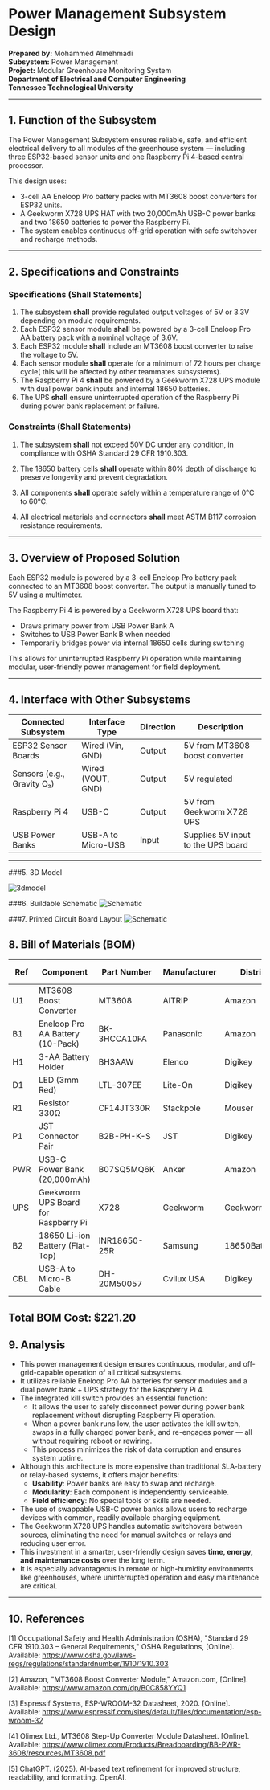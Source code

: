# Power Management Subsystem Design

**Prepared by:** Mohammed Almehmadi  
**Subsystem:** Power Management  
**Project:** Modular Greenhouse Monitoring System  
**Department of Electrical and Computer Engineering**  
**Tennessee Technological University**

---

## 1. Function of the Subsystem

The Power Management Subsystem ensures reliable, safe, and efficient electrical delivery to all modules of the greenhouse system — including three ESP32-based sensor units and one Raspberry Pi 4-based central processor.

This design uses:
- 3-cell AA Eneloop Pro battery packs with MT3608 boost converters for ESP32 units.
- A Geekworm X728 UPS HAT with two 20,000mAh USB-C power banks and two 18650 batteries to power the Raspberry Pi.
- The system enables continuous off-grid operation with safe switchover and recharge methods.

---

## 2. Specifications and Constraints

### Specifications (Shall Statements)

1. The subsystem **shall** provide regulated output voltages of 5V or 3.3V depending on module requirements.  
2. Each ESP32 sensor module **shall** be powered by a 3-cell Eneloop Pro AA battery pack with a nominal voltage of 3.6V.  
3. Each ESP32 module **shall** include an MT3608 boost converter to raise the voltage to 5V.  
4. Each sensor module **shall** operate for a minimum of 72 hours per charge cycle( this will be affected by other teammates subsystems).  
5. The Raspberry Pi 4 **shall** be powered by a Geekworm X728 UPS module with dual power bank inputs and internal 18650 batteries.  
6. The UPS **shall** ensure uninterrupted operation of the Raspberry Pi during power bank replacement or failure.

### Constraints (Shall Statements)

1. The subsystem **shall** not exceed 50V DC under any condition, in compliance with OSHA Standard 29 CFR 1910.303.  

2. The 18650 battery cells **shall** operate within 80% depth of discharge to preserve longevity and prevent degradation.  

3. All components **shall** operate safely within a temperature range of 0°C to 60°C.  

4. All electrical materials and connectors **shall** meet ASTM B117 corrosion resistance requirements.  


---

## 3. Overview of Proposed Solution

Each ESP32 module is powered by a 3-cell Eneloop Pro battery pack connected to an MT3608 boost converter. The output is manually tuned to 5V using a multimeter.

The Raspberry Pi 4 is powered by a Geekworm X728 UPS board that:
- Draws primary power from USB Power Bank A
- Switches to USB Power Bank B when needed
- Temporarily bridges power via internal 18650 cells during switching

This allows for uninterrupted Raspberry Pi operation while maintaining modular, user-friendly power management for field deployment.

---

## 4. Interface with Other Subsystems

| Connected Subsystem       | Interface Type     | Direction | Description                                     |
|---------------------------|--------------------|-----------|-------------------------------------------------|
| ESP32 Sensor Boards       | Wired (Vin, GND)   | Output    | 5V from MT3608 boost converter                  |
| Sensors (e.g., Gravity O₂)| Wired (VOUT, GND)  | Output    | 5V regulated                                    |
| Raspberry Pi 4            | USB-C              | Output    | 5V from Geekworm X728 UPS                       |
| USB Power Banks           | USB-A to Micro-USB | Input     | Supplies 5V input to the UPS board              |

---

###5. 3D Model

![3dmodel](3D_Model.png)

###6. Buildable Schematic
![Schematic](Buildable_circuit.png)

###7. Printed Circuit Board Layout
![Schematic](Printed_Circuit_Board_Layot.png)

## 8. Bill of Materials (BOM)

| Ref  | Component                          | Part Number      | Manufacturer    | Distributor         | Qty | Unit Price | Total     | URL                                                                 |
|------|------------------------------------|------------------|-----------------|----------------------|-----|-------------|-----------|----------------------------------------------------------------------|
| U1   | MT3608 Boost Converter             | MT3608           | AITRIP          | Amazon               | 3   | $1.20       | $3.60     | [Link](https://www.amazon.com/dp/B0C858YYQ1)                         |
| B1   | Eneloop Pro AA Battery (10-Pack)   | BK-3HCCA10FA     | Panasonic       | Amazon               | 10  | $45.99      | $45.99    | [Link](https://www.amazon.com/dp/B0D2JBNH4H)                         |
| H1   | 3-AA Battery Holder                | BH3AAW           | Elenco          | Digikey              | 3   | $1.50       | $4.50     | [Link](https://www.digikey.com)                                     |
| D1   | LED (3mm Red)                      | LTL-307EE        | Lite-On         | Digikey              | 3   | $0.50       | $1.50     | [Link](https://www.digikey.com)                                     |
| R1   | Resistor 330Ω                      | CF14JT330R       | Stackpole       | Mouser               | 3   | $0.05       | $0.15     | [Link](https://www.mouser.com)                                      |
| P1   | JST Connector Pair                 | B2B-PH-K-S       | JST             | Digikey              | 12  | $0.30       | $3.60     | [Link](https://www.digikey.com)                                     |
| PWR  | USB-C Power Bank (20,000mAh)       | B07SQ5MQ6K       | Anker           | Amazon               | 2   | $54.99      | $109.98   | [Link](https://www.amazon.com/dp/B07SQ5MQ6K)                         |
| UPS  | Geekworm UPS Board for Raspberry Pi| X728             | Geekworm        | Geekworm             | 1   | $43.00      | $43.00    | [Link](https://geekworm.com/products/x728)                          |
| B2   | 18650 Li-ion Battery (Flat-Top)    | INR18650-25R     | Samsung         | 18650BatteryStore    | 2   | $3.99       | $7.98     | [Link](https://www.18650batterystore.com/products/samsung-25r-18650)|
| CBL  | USB-A to Micro-B Cable             | DH-20M50057      | Cvilux USA      | Digikey              | 2   | $1.15       | $2.30     | [Link](https://www.digikey.com/en/products/detail/cvilux-usa/DH-20M50057/13177527) |

**Total BOM Cost: $221.20**
---

## 9. Analysis

- This power management design ensures continuous, modular, and off-grid-capable operation of all critical subsystems.
- It utilizes reliable Eneloop Pro AA batteries for sensor modules and a dual power bank + UPS strategy for the Raspberry Pi 4.
- The integrated kill switch provides an essential function:
  - It allows the user to safely disconnect power during power bank replacement without disrupting Raspberry Pi operation.
  - When a power bank runs low, the user activates the kill switch, swaps in a fully charged power bank, and re-engages power — all without requiring reboot or rewiring.
  - This process minimizes the risk of data corruption and ensures system uptime.
- Although this architecture is more expensive than traditional SLA-battery or relay-based systems, it offers major benefits:
  - **Usability**: Power banks are easy to swap and recharge.
  - **Modularity**: Each component is independently serviceable.
  - **Field efficiency**: No special tools or skills are needed.
- The use of swappable USB-C power banks allows users to recharge devices with common, readily available charging equipment.
- The Geekworm X728 UPS handles automatic switchovers between sources, eliminating the need for manual switches or relays and reducing user error.
- This investment in a smarter, user-friendly design saves **time, energy, and maintenance costs** over the long term.
- It is especially advantageous in remote or high-humidity environments like greenhouses, where uninterrupted operation and easy maintenance are critical.

 ---

## 10. References

[1] Occupational Safety and Health Administration (OSHA), "Standard 29 CFR 1910.303 – General Requirements," OSHA Regulations, [Online]. Available: https://www.osha.gov/laws-regs/regulations/standardnumber/1910/1910.303

[2] Amazon, "MT3608 Boost Converter Module," Amazon.com, [Online]. Available: https://www.amazon.com/dp/B0C858YYQ1

[3] Espressif Systems, ESP-WROOM-32 Datasheet, 2020. [Online]. Available: https://www.espressif.com/sites/default/files/documentation/esp-wroom-32

[4] Olimex Ltd., MT3608 Step-Up Converter Module Datasheet. [Online]. Available: https://www.olimex.com/Products/Breadboarding/BB-PWR-3608/resources/MT3608.pdf

[5] ChatGPT. (2025). AI-based text refinement for improved structure, readability, and formatting. OpenAI.

